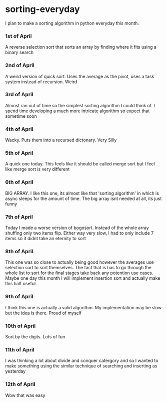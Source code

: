 # sorting-everyday
I plan to make a sorting algorithm in python everyday this month.

### 1st of April
A reverse selection sort that sorts an array by finding where it fits using a binary search

### 2nd of April
A weird version of quick sort. Uses the average as the pivot, uses a task system instead of recursion. Weird

### 3rd of April
Almost ran out of time so the simplest sorting algorithm I could think of. I spend time developing a much more intricate algorithm so expect that sometime soon

### 4th of April
Wacky. Puts them into a recursed dictonary. Very Silly

### 5th of April
A quick one today. This feels like it should be called merge sort but I feel like merge sort is very different

### 6th of April
BIG ARRAY. I like this one, its almost like that 'sorting algorithm' in which is async sleeps for the amount of time. The big array isnt needed at all, its just funny

### 7th of April
Today I made a worse version of bogosort. Instead of the whole array shuffing only two items flip. Either way very slow, I had to only include 7 items so it didnt take an eternity to sort

### 8th of April
This one was so close to actually being good however the averages use selection sort to sort themselves. The fact that is has to go through the whole list to sort for the final stages take back any potention use cases. Maybe one day this month I will implement insertion sort and actually make this half useful

### 9th of April
I think this one is actually a valid algorithm. My implementation may be slow but the idea is there. Proud of myself

### 10th of April
Sort by the digits. Lots of fun

### 11th of April
I was thinking a lot about divide and conquer catergory and so I wanted to make something using the similar technique of searching and inserting as yesterday

### 12th of April
Wow that was easy